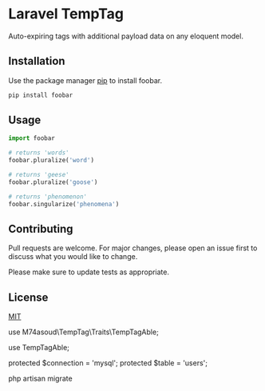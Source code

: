 

# Laravel TempTag

Auto-expiring tags with additional payload data on any eloquent model.
## Installation

Use the package manager [pip](https://pip.pypa.io/en/stable/) to install foobar.

```bash
pip install foobar
```

## Usage

```python
import foobar

# returns 'words'
foobar.pluralize('word')

# returns 'geese'
foobar.pluralize('goose')

# returns 'phenomenon'
foobar.singularize('phenomena')
```

## Contributing
Pull requests are welcome. For major changes, please open an issue first to discuss what you would like to change.

Please make sure to update tests as appropriate.

## License
[MIT](https://choosealicense.com/licenses/mit/)



use M74asoud\TempTag\Traits\TempTagAble;

use TempTagAble;

protected $connection = 'mysql';
protected $table = 'users';

php artisan migrate
